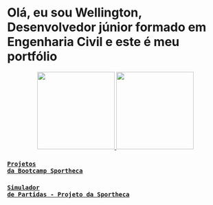 # Olá, eu sou Wellington, Desenvolvedor júnior formado em Engenharia Civil e este é meu portfólio

<div align="center">
  <a href="https://github.com/wellingtonhiago">
  <img height="180em" src="https://github-readme-stats.vercel.app/api?username=wellingtonhiago&show_icons=true&theme=dracula&include_all_commits=true&count_private=true"/>
  <img height="180em" src="https://github-readme-stats.vercel.app/api/top-langs/?username=wellingtonhiago&layout=compact&langs_count=7&theme=dracula"/>
</div>

### <code>[Projetos da Bootcamp Sportheca](https://github.com/wellingtonhiago/Sportheca-Bootcamps)</code>
### <code>[Simulador de Partidas - Projeto da Sportheca](https://github.com/wellingtonhiago/Sportheca-Simulador-Partidas)</code>
